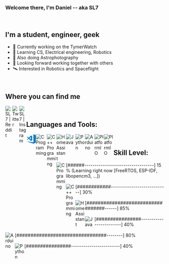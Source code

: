 ### Welcome there, I'm Daniel -- aka SL7

<br/>

## I'm a student, engineer, geek

- 🔧  Currently working on the TymerWatch
- 🌱  Learning CS, Electrical engineering, Robotics
- 🌌  Also doing Astrophotography
- 🔎  Looking forward working together with others  
- 🛰  Interested in Robotics and Spaceflight
<br/>

## Where you can find me
  
  [<img align="left" alt="SL7 | Reddit" width="22px" src="https://cdn.jsdelivr.net/npm/simple-icons@v3/icons/reddit.svg" />][reddit]
  [<img align="left" alt="Twitter" width="22px" src="https://cdn.jsdelivr.net/npm/simple-icons@v3/icons/twitter.svg" />][twitter]
  [<img align="left" alt="SL7 | Instagram" width="22px" src="https://cdn.jsdelivr.net/npm/simple-icons@v3/icons/instagram.svg" />][instagram]

<br/>

## Languages and Tools:
[<img align="left" alt="Visual Studio Code" width="30px" src="https://raw.githubusercontent.com/github/explore/80688e429a7d4ef2fca1e82350fe8e3517d3494d/topics/visual-studio-code/visual-studio-code.png"/>][vscode]
[<img align="left" alt="C Programming" width="35px" src="https://cdn.iconscout.com/icon/free/png-512/c-programming-569564.png"/>][cprogramming]
[<img align="left" alt="C++ Programming" width="30px" src="https://user-images.githubusercontent.com/42747200/46140125-da084900-c26d-11e8-8ea7-c45ae6306309.png"/>][c++]
[<img align="left" alt="Home Assistant" width="30px" src="https://community-assets.home-assistant.io/original/3X/6/3/63f75921214e158bc02336dc864c096b11889f14.png"/>][hass]
[<img align="left" alt="Java" width="30px" src="https://cdn.iconscout.com/icon/free/png-512/java-43-569305.png"/>][java]
[<img align="left" alt="Python" width="30px" src="https://cdn3.iconfinder.com/data/icons/logos-and-brands-adobe/512/267_Python-512.png"/>][python]
[<img align="left" alt="Arduino" width="30px" src="https://cdn.iconscout.com/icon/free/png-512/arduino-4-569256.png"/>][arduino]
[<img align="left" alt="PlatformIO" width="30px" src="https://upload-icon.s3.us-east-2.amazonaws.com/uploads/icons/png/1977859481551942283-512.png"/>][pio]
[<img align="left" alt="PlatformIO" width="30px" src="https://i2.wp.com/benchodroff.com/wp-content/uploads/2017/10/mqtt.png"/>][mqtt]

<br/>

## Skill Level:
[<img align="left" alt="C Programming" width="30px" src="https://cdn.iconscout.com/icon/free/png-512/c-programming-569564.png"/>][cprogramming]
[######----------------------------------]  15 % (Learning right now [FreeRTOS, ESP-IDF, libopencm3, ...])  
<br/>
[<img align="left" alt="C++ Programming" width="30px" src="https://user-images.githubusercontent.com/42747200/46140125-da084900-c26d-11e8-8ea7-c45ae6306309.png"/>][c++]
[############----------------------------]  30%  
<br/>
[<img align="left" alt="Home Assistant" width="30px" src="https://community-assets.home-assistant.io/original/3X/6/3/63f75921214e158bc02336dc864c096b11889f14.png"/>][hass]
[##################################------]  85%  
<br/>
[<img align="left" alt="Java" width="30px" src="https://cdn.iconscout.com/icon/free/png-512/java-43-569305.png"/>][java]
[################------------------------]  40%  
<br/>
[<img align="left" alt="Arduino" width="30px" src="https://cdn.iconscout.com/icon/free/png-512/arduino-4-569256.png"/>][arduino]
[################################--------]  80%  
<br/>
[<img align="left" alt="Python" width="30px" src="https://cdn3.iconfinder.com/data/icons/logos-and-brands-adobe/512/267_Python-512.png"/>][python]
[################------------------------]  40%  
<br/>

<br/>

[website]: https://lunary.tech
[twitter]: https://twitter.com/notcasualgeek
[instagram]: https://www.instagram.com/unusualgeek/
[reddit]: https://www.reddit.com/user/Sl7Bot
[cprogramming]: https://www.cprogramming.com
[c++]: https://www.cplusplus.com
[vscode]: https://code.visualstudio.com
[hass]: https://www.home-assistant.io
[java]: https://www.java.com/
[python]: https://www.python.org
[arduino]: https://www.arduino.cc
[pio]: https://platformio.org
[mqtt]: https://mosquitto.org
